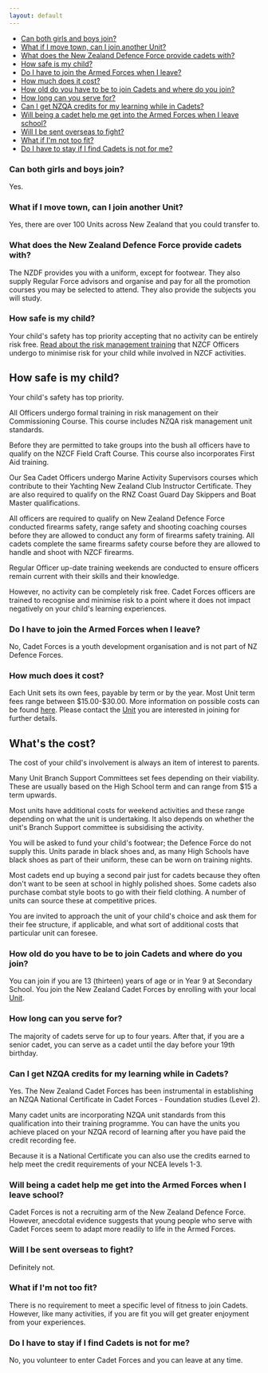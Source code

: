 ```yaml
---
layout: default
---
```

<!-- Links to questions -->
<section class="middle">
<ul class="no-bullet">
    <li><a href="#q1">Can both girls and boys join?</a></li>
    <li><a href="#q2">What if I move town, can I join another Unit?</a></li>
    <li><a href="#q3">What does the New Zealand Defence Force provide cadets with?</a></li>
    <li><a href="#q4">How safe is my child?</a></li>
    <li><a href="#q5">Do I have to join the Armed Forces when I leave?</a></li>
    <li><a href="#q6">How much does it cost?</a></li>
    <li><a href="#q7">How old do you have to be to join Cadets and where do you join?</a></li>
    <li><a href="#q8">How long can you serve for?</a></li>
    <li><a href="#q9">Can I get NZQA credits for my learning while in Cadets?</a></li>
    <li><a href="#q10">Will being a cadet help me get into the Armed Forces when I leave school?</a></li>
    <li><a href="#q11">Will I be sent overseas to fight?</a></li>
    <li><a href="#q12">What if I'm not too fit?</a></li>
    <li><a href="#q13">Do I have to stay if I find Cadets is not for me?</a></li>
</ul>
<h3 id="q1">Can both girls and boys join?</h3>
<p>Yes.</p>
<h3 id="q2">What if I move town, can I join another Unit?</h3>
<p>Yes, there are over 100 Units across New Zealand that you could transfer to.</p>
<h3 id="q3">What does the New Zealand Defence Force provide cadets with?</h3>
<p>The NZDF provides you with a uniform, except for footwear. They also supply Regular Force advisors and organise and pay for all the promotion courses you may be selected to attend. They also provide the subjects you will study.</p>
<h3 id="q4">How safe is my child?</h3>
<p>Your child's safety has top priority accepting that no activity can be entirely risk free. <a href="#rams">Read about the risk management training</a> that NZCF Officers undergo to minimise risk for your child while involved in NZCF activities.</p>
<aside id="rams">
    <h2>How safe is my child?</h2>
    <p>Your child's safety has top priority.</p>
    <p>All Officers undergo formal training in risk management on their Commissioning Course.  This course includes NZQA risk management unit standards.</p>
    <p>Before they are permitted to take groups into the bush all officers have to qualify on the NZCF Field Craft Course. This course also incorporates First Aid training.</p>
    <p>Our Sea Cadet Officers undergo Marine Activity Supervisors courses which contribute to their Yachting New Zealand Club Instructor Certificate.  They are also required to qualify on the RNZ Coast Guard Day Skippers and Boat Master qualifications.</p>
    <p>All officers are required to qualify on New Zealand Defence Force conducted firearms safety, range safety and shooting coaching courses before they are allowed to conduct any form of firearms safety training.  All cadets complete the same firearms safety course before they are allowed to handle and shoot with NZCF firearms.</p>
    <p>Regular Officer up-date training weekends are conducted to ensure officers remain current with their skills and their knowledge.</p>
    <p>However, no activity can be completely risk free.  Cadet Forces officers are trained to recognise and minimise risk to a point where it does not impact negatively on your child's learning experiences.</p>
</aside> 
<h3 id="q5">Do I have to join the Armed Forces when I leave?</h3>
<p>No, Cadet Forces is a youth development organisation and is not part of NZ Defence Forces.</p>
<h3 id="q6">How much does it cost?</h3>
<p>Each Unit sets its own fees, payable by term or by the year. Most Unit term fees range between $15.00-$30.00. More information on possible costs can be found <a href="#cost">here</a>. Please contact the <a href="units.html">Unit</a> you are interested in joining for further details.</p>
<aside id="cost">
    <h2>What's the cost?</h2>
    <p>The cost of your child's involvement is always an item of interest to parents.</p>
    <p>Many Unit Branch Support Committees set fees depending on their viability.  These are usually based on the High School term and can range from $15 a term upwards.</p>
    <p>Most units have additional costs for weekend activities and these range depending on what the unit is undertaking.  It also depends on whether the unit's Branch Support committee is subsidising the activity.</p>
    <p>You will be asked to fund your child's footwear; the Defence Force do not supply this. Units parade in black shoes and, as many High Schools have black shoes as part of their uniform, these can be worn on training nights.</p>
    <p>Most cadets end up buying a second pair just for cadets because they often don't want to be seen at school in highly polished shoes. Some cadets also purchase combat style boots to go with their field clothing.  A number of units can source these at competitive prices.</p>
    <p>You are invited to approach the unit of your child's choice and ask them for their fee structure, if applicable, and what sort of additional costs that particular unit can foresee.</p>
</aside>
<h3 id="q7">How old do you have to be to join Cadets and where do you join?</h3>
<p>You can join if you are 13 (thirteen) years of age or in Year 9 at Secondary School. You join the New Zealand Cadet Forces by enrolling with your local <a href="units.html">Unit</a>.</p>
<h3 id="q8">How long can you serve for?</h3>
<p>The majority of cadets serve for up to four years. After that, if you are a senior cadet, you can serve as a cadet until the day before your 19th birthday.</p>
<h3 id="q9">Can I get NZQA credits for my learning while in Cadets?</h3>
<p>Yes. The New Zealand Cadet Forces has been instrumental in establishing an NZQA National Certificate in Cadet Forces - Foundation studies (Level 2).</p>
<p>Many cadet units are incorporating NZQA unit standards from this qualification into their training programme. You can have the units you achieve placed on your NZQA record of learning after you have paid the credit recording fee.</p>
<p>Because it is a National Certificate you can also use the credits earned to help meet the credit requirements of your NCEA levels 1-3.</p>
<h3 id="q10">Will being a cadet help me get into the Armed Forces when I leave school?</h3>
<p>Cadet Forces is not a recruiting arm of the New Zealand Defence Force. However, anecdotal evidence suggests that young people who serve with Cadet Forces seem to adapt more readily to life in the Armed Forces.</p>
<h3 id="q11">Will I be sent overseas to fight?</h3>
<p>Definitely not.</p>
<h3 id="q12">What if I'm not too fit?</h3>
<p>There is no requirement to meet a specific level of fitness to join Cadets. However, like many activities, if you are fit you will get greater enjoyment from your experiences.</p>
<h3 id="q13">Do I have to stay if I find Cadets is not for me?</h3>
<p>No, you volunteer to enter Cadet Forces and you can leave at any time.</p>
</section>